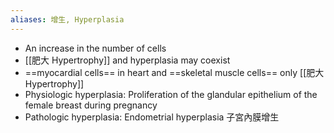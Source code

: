 ```yaml
---
aliases: 增生, Hyperplasia
---
```

- An increase in the number of cells
- [[肥大 Hypertrophy]] and hyperplasia may coexist
- ==myocardial cells== in heart and ==skeletal muscle cells== only [[肥大 Hypertrophy]]
- Physiologic hyperplasia: 
	Proliferation of the glandular epithelium of the female breast during pregnancy
- Pathologic hyperplasia:
	Endometrial hyperplasia 子宮內膜增生